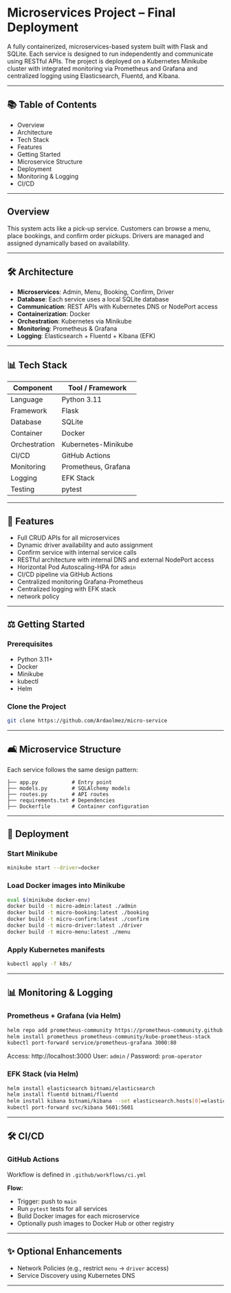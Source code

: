 # Microservices Project – Final Deployment

A fully containerized, microservices-based system built with Flask and SQLite. Each service is designed to run independently and communicate using RESTful APIs. The project is deployed on a Kubernetes Minikube cluster with integrated monitoring via Prometheus and Grafana and centralized logging using Elasticsearch, Fluentd, and Kibana.

---

## 📚 Table of Contents
- Overview
- Architecture
- Tech Stack
- Features
- Getting Started
- Microservice Structure
- Deployment
- Monitoring & Logging
- CI/CD

---

##  Overview
This system acts like a pick-up service. Customers can browse a menu, place bookings, and confirm order pickups. Drivers are managed and assigned dynamically based on availability.

---

## 🛠️ Architecture
- **Microservices**: Admin, Menu, Booking, Confirm, Driver
- **Database**: Each service uses a local SQLite database
- **Communication**: REST APIs with Kubernetes DNS or NodePort access
- **Containerization**: Docker
- **Orchestration**: Kubernetes via Minikube
- **Monitoring**: Prometheus & Grafana
- **Logging**: Elasticsearch + Fluentd + Kibana (EFK)

---

## 📊 Tech Stack
| Component     | Tool / Framework       |
|--------------|------------------------|
| Language      | Python 3.11            |
| Framework     | Flask                  |
| Database      | SQLite                 |
| Container     | Docker                 |
| Orchestration | Kubernetes-Minikube  |
| CI/CD         | GitHub Actions         |
| Monitoring    | Prometheus, Grafana    |
| Logging       | EFK Stack              |
| Testing       | pytest                 |

---

## 📅 Features
- Full CRUD APIs for all microservices
- Dynamic driver availability and auto assignment
- Confirm service with internal service calls
- RESTful architecture with internal DNS and external NodePort access
- Horizontal Pod Autoscaling-HPA for `admin`
- CI/CD pipeline via GitHub Actions
- Centralized monitoring Grafana-Prometheus
- Centralized logging with EFK stack
- network policy

---

## ⚖️ Getting Started

### Prerequisites
- Python 3.11+
- Docker
- Minikube
- kubectl
- Helm

### Clone the Project
```bash
git clone https://github.com/Ardaolmez/micro-service
```

---

## 🛋️ Microservice Structure
Each service follows the same design pattern:

```
├── app.py           # Entry point
├── models.py        # SQLAlchemy models
├── routes.py        # API routes
├── requirements.txt # Dependencies
├── Dockerfile       # Container configuration
```

---

## 🚀 Deployment

### Start Minikube
```bash
minikube start --driver=docker
```

### Load Docker images into Minikube
```bash
eval $(minikube docker-env)
docker build -t micro-admin:latest ./admin
docker build -t micro-booking:latest ./booking
docker build -t micro-confirm:latest ./confirm
docker build -t micro-driver:latest ./driver
docker build -t micro-menu:latest ./menu
```

### Apply Kubernetes manifests
```bash
kubectl apply -f k8s/
```

---

## 📊 Monitoring & Logging

### Prometheus + Grafana (via Helm)
```bash
helm repo add prometheus-community https://prometheus-community.github.io/helm-charts
helm install prometheus prometheus-community/kube-prometheus-stack
kubectl port-forward service/prometheus-grafana 3000:80
```

Access: http://localhost:3000
User: `admin` / Password: `prom-operator`

### EFK Stack (via Helm)
```bash
helm install elasticsearch bitnami/elasticsearch
helm install fluentd bitnami/fluentd
helm install kibana bitnami/kibana --set elasticsearch.hosts[0]=elasticsearch.default.svc.cluster.local
kubectl port-forward svc/kibana 5601:5601
```

---

## 🛠️ CI/CD

### GitHub Actions
Workflow is defined in `.github/workflows/ci.yml`

**Flow:**
- Trigger: push to `main`
- Run `pytest` tests for all services
- Build Docker images for each microservice
- Optionally push images to Docker Hub or other registry

---

## ✨ Optional Enhancements
- Network Policies (e.g., restrict `menu` -> `driver` access)
- Service Discovery using Kubernetes DNS
---



